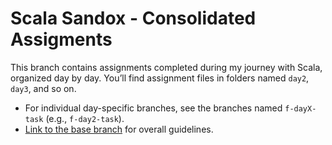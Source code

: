 # Scala Sandox - Consolidated Assigments

This branch contains assignments completed during my journey with Scala, organized day by day. You’ll find assignment files in folders named `day2`, `day3`, and so on.

- For individual day-specific branches, see the branches named `f-dayX-task` (e.g., `f-day2-task`).
- [Link to the base branch](https://github.com/sakethmuthoju2k/scala-sandbox/tree/base-branch) for overall guidelines.